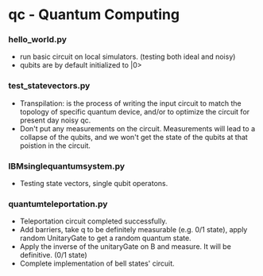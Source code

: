 # qc - Quantum Computing

### hello_world.py
- run basic circuit on local simulators. (testing both ideal and noisy)
- qubits are by default initialized to |0>

### test_statevectors.py
- Transpilation: is the process of writing the input circuit to match the topology of specific quantum device, and/or to optimize the circuit for present day noisy qc.
- Don't put any measurements on the circuit. Measurements will lead to a collapse of the qubits, and we won't get the state of the qubits at that poistion in the circuit.

### IBMsinglequantumsystem.py
- Testing state vectors, single qubit operatons.

### quantumteleportation.py
- Teleportation circuit completed successfully.
- Add barriers, take q to be definitely measurable (e.g. 0/1 state), apply random UnitaryGate to get a random quantum state.
- Apply the inverse of the unitaryGate on B and measure. It will be definitive. (0/1 state)
- Complete implementation of bell states' circuit.